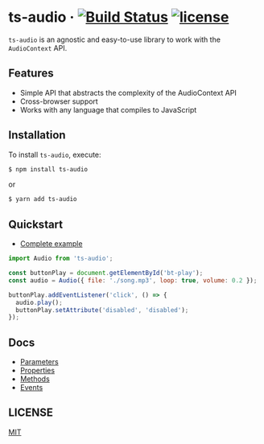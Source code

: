 # ts-audio &middot; [![Build Status](https://travis-ci.org/EvandroLG/ts-audio.svg?branch=master)](https://travis-ci.org/ts-audio) [![license](https://badgen.now.sh/badge/license/MIT)](./LICENSE)
`ts-audio` is an agnostic and easy-to-use library to work with the `AudioContext` API.

## Features
* Simple API that abstracts the complexity of the AudioContext API
* Cross-browser support
* Works with any language that compiles to JavaScript

## Installation
To install `ts-audio`, execute:

```sh
$ npm install ts-audio
```

or

```sh
$ yarn add ts-audio
```

## Quickstart
- [Complete example](https://github.com/EvandroLG/ts-audio/tree/master/demo)

```js
import Audio from 'ts-audio';

const buttonPlay = document.getElementById('bt-play');
const audio = Audio({ file: './song.mp3', loop: true, volume: 0.2 });

buttonPlay.addEventListener('click', () => {
  audio.play();
  buttonPlay.setAttribute('disabled', 'disabled');
});
```

## Docs
* [Parameters](https://github.com/EvandroLG/ts-audio/wiki/Parameters)
* [Properties](https://github.com/EvandroLG/ts-audio/wiki/Properties)
* [Methods](https://github.com/EvandroLG/ts-audio/wiki/Methods)
* [Events](https://github.com/EvandroLG/ts-audio/wiki/Events)

## LICENSE
[MIT](https://github.com/EvandroLG/ts-audio/tree/master/LICENSE)

